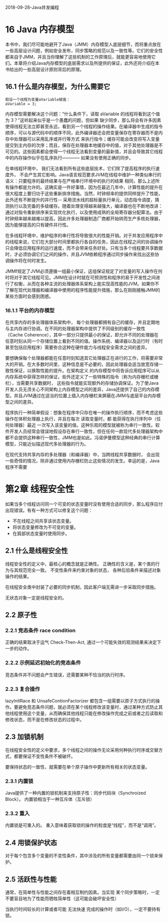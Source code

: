 2018-09-28-Java并发编程


# 16 Java 内存模型
本书中，我们尽可能地避开了Java（JMM）内存模型人底层细节，而将重点放在一些高层设计问题，例如安全发布，同步策略的规范以及一致性等。它们的安全性都来自于JMM，并且当你理解了这些机制的工作原理后，就能更容易地使用它们。本章将介绍Java内存模型的底层需求以及所提供的保证，此外还将介绍在本书给出的一些高层设计原则背后的原理。

## 16.1 什么是内存模型，为什么需要它
    假设一个线程为变量aVariable赋值：
    aVariable = 3;

内存模型需要解决这个问题：“什么条件下，读取 aVariable 的线程将看到这个值为 3？”这听起来似乎是一个愚蠢的问题，但如果 缺少同步，那么将会有许多因素使得线程无法立即甚至永远，看到另一个线程的操作结果。在编译器中生成的指令顺序，可以与源代码中的顺序不同，此外编译器还会把变量保存在寄存器而不是内存中处理器可以采用乱序或并行等方式 来执行指令；缓存可能会改变将写入变量提交到主内存的次序；而且，保存在处理器本地缓存中的值，对于其他处理器是不可见的。这些因素都会使得一个线程无法看到变量的最新值，并且会导致其它线程中的内存操作似乎在乱序执行———— 如果没有使用正确的同步。

在单线程环境中， 我们无法看到所有这些底层技术，它们除了提高程序的执行速度外， 不会产生其它影响。Java语言规范要求JVM在线程中维护一种类似串行的语义：只要程序的最终结果与在严格串行环境中的执行的结果 相同，那么上述所有操作都是允许的。这确实是一件好事情，因为在最近几年中，计算性能的提升在很大程度上要归功于这些重新排序措施。当然，时钟频率的提供同样提升了性能，此外还有不断提升的并行性-- 采用流水线的超标量执行单元，动态指令调度，猜测执行以及完备的多级缓存。随着处理变得越来越强大，编译器也在不断地改进：通过对指令重新排序来实现优化执行，以及使用成熟的全局寄存器分配算法。由于时钟频率越来越难以提高，因此许多处理器制造厂商都开始转而生产多核处理器，因为能够提高的只有硬件并行性。

在多线程环境中，维护程序的串行性将导致很大的性能开销。对于并发应用程序中的线程来说，它们在大部分时间里都执行各自的任务，因此在线程之间的协调操作只会降低应用程序的运行速度，而不会带来任务好处。只有当多个线程要共享数据时，才必须协调它们之间的操作，并且JVM依赖程序通过同步操作来找出这些协调操作将在何时发生。

JMMf规定了JVM必须遵循一组最小保证，这组保证规定了对变量的写入操作在何时将对于其它线程可见。JMM在设计时就在可预测性和程序的易于开发性之间进行了权衡，从而在各种主流的处理器体系架构上能实现高性能的JVM。如果你不了解在现代处理器和编译器中使用的程序性能提升措施，那么在刚刚接触JMM的某些方面时会感到困惑。

### 16.1.1 平台的内存模型

在共享内存的多处理器体系架构中， 每个处理器都拥有自己的缓存，并且定期地与主内存进行协调。在不同的处理器架构中提供了不同级别的缓存一致性（Cache Coherence），其中一部分只提供最小的保证，即允许不同的处理器在任意时刻从同一个存储位置上看到不同的值。操作系统、编译器以及运行时（有时甚至包括应用程序）需要弥合这种在硬件能力与线程安全需求之间的差异。

要想确保每个处理器都能在任意时刻知道其它处理器正在进行的工作，将需要非常大的开销。在大多数时间里，这种信息是不必要的，因此处理器会适当放宽存储一致性保证，以换取性能的提升。在架构定义 的内存模型中将告诉应用程序可以从内存系统中获得怎样的保证，些外还定义了一些特殊的指令（称为内存栅栏或栅栏），当需要共享数据时， 这些指令就能实现额外的存储协调保证。为了使Java开发人员无须关心不同架构上内存模型之间的差异，Java还提供了自己的内存模型。并且JVM通过在适当的位置上插入内存栅栏来屏蔽在JMM与底层平台内存模型之间的差异。

程序执行一种简单假设：想象在程序中只存在唯一的操作执行顺序，而不考虑这些操作在体积处理器上执行，并且在每次 读取变量时，都 能获得在执行序列中（任何处理器）最近 一次写入该变量的值。这种乐观的模型就被称为串行一致性。软件开发人员经常会错误地假设存在串行一致性，但在任何一款现代多处理器架构中都不会提供这种串行一致性，JMM也是如此。冯诺伊曼模型这种经典的串行计算模型，只能近似描述现代多处理器的行为。

在现代支持共享内存的多处理器（和编译器）中，当跨线程共享数据时， 会出现一些奇怪的情况，除非通过使用内存栅栏防止这些情况的发生。幸运的是，Java程序不需要 


# 第2章 线程安全性
如果当多个线程访问同一个可变的状态变量时没有使用合适的同步，那么程序应付出现错误。有有一种方式可以修复这个问题：
- 不在线程之间共享该状态变量。
- 将状态变量修改为不可变的变量。
- 在肩部状态变量时使用同步。

## 2.1 什么是线程安全性
线程安全性的定义中，最核心的概念就是正确性。
正确性的含义是，某个类的行为与其规范完全一致。
不变性条件来约束对象的状态， 各种后验条件来描述对象操作的结果。

在线程安全类中封装了必要的同步机制，因此客户端无需进一步采取同步措施。

无状态对象一定是线程安全的。




## 2.2 原子性
### 2.2.1 竞态条件  race condition
正确的结果取决于运气
Check-Then-Act, 通过一个可能失效的观测结果来决定下一步的动作。

### 2.2.2 示例延迟初始化的竞态条件
竞态条件并不问题会产生错误，还需要某种不恰当的执行时序。

### 2.2.3 复合操作
lazyInitRace 和 UnsafeContionFactorizer 都包含一组需要以原子方式执行的操作。要避免竞态条件问题，就必须在某个线程修改该变量时，通过某种方式防止其他线程使用这个变量，从而确保其他线程只能在修改操作完成之前或者之后读取和修改状态，而不是在修改状态的过程中。

## 2.3 加锁机制
在线程安全性的定义中要求，多个线程之间的操作无论采用何种执行时序或交替方式，都要保证不变性条件不被破坏。

要保持状态的一致性，就需要在单个原子操作中更新所有相关的状态变量。

###  2.3.1 内置锁
Java提供了一种内置的锁机制来支持原子性：同步代码块（Synchroized Block）。
内置锁相当于一种互斥体（互斥锁）

###  2.3.2 重入
内置锁是可重入的。
重入意味着获取锁的操作的粒度是“线程”，而不是“调用”。

## 2.4 用锁保护状态
对于每个包含多个变量的不变性条件，其中涉及的所有变量都需要由同一个锁来保护。

## 2.5 活跃性与性能
通常，在简单性与性能之间存在着相互制约因素。当实现 某个同步策略时，一定不要盲目地为了性能而牺牲简单性（这可能会破坏安全性）

当执行时间较长的计算或者可能 无法快速 完成的操作时（如I/O），一定不要持有锁。






